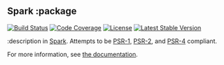 ## Spark :package

[![Build Status](https://img.shields.io/travis/sparkphp/:package.svg)](https://travis-ci.org/sparkphp/:package)
[![Code Coverage](https://img.shields.io/coveralls/sparkphp/:package.svg)](https://coveralls.io/r/sparkphp/:package)
[![License](https://img.shields.io/packagist/l/sparkphp/:package.svg)](https://github.com/sparkphp/:package/blob/master/LICENSE)
[![Latest Stable Version](https://img.shields.io/packagist/v/sparkphp/:package.svg)](https://packagist.org/packages/sparkphp/:package)

:description in [Spark](http://sparkphp.github.io/).
Attempts to be [PSR-1](http://www.php-fig.org/psr/psr-1/), [PSR-2](http://www.php-fig.org/psr/psr-2/),
and [PSR-4](http://www.php-fig.org/psr/psr-4/) compliant.

For more information, see [the documentation](http://spark.readthedocs.org/en/latest/:package).
